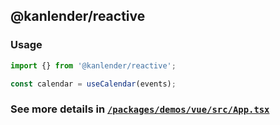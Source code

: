 ## @kanlender/reactive

### Usage

```ts
import {} from '@kanlender/reactive';

const calendar = useCalendar(events);
```

### See more details in [`/packages/demos/vue/src/App.tsx`](https://github.com/ztytotoro/kalender/blob/master/packages/demos/vue/src/App.tsx)
